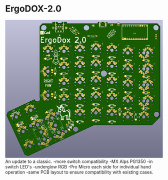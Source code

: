 # ErgoDOX-2.0
![alt text](https://github.com/se7en9057/ErgoDOX-2.0/blob/master/ErgoDox2.0.png)
An update to a classic. 
-more switch compatibility
  -MX Alps PG1350
-in switch LED's
-underglow RGB
-Pro Micro each side for individual hand operation
-same PCB layout to ensure compatibility with existing cases. 

